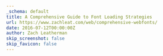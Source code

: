 ```yaml
---
_schema: default
title: A Comprehensive Guide to Font Loading Strategies
url: https://www.zachleat.com/web/comprehensive-webfonts/
date: 2016-07-12T00:00:00Z
author: Zach Leatherman
skip_screenshot: false
skip_favicon: false
---
```

